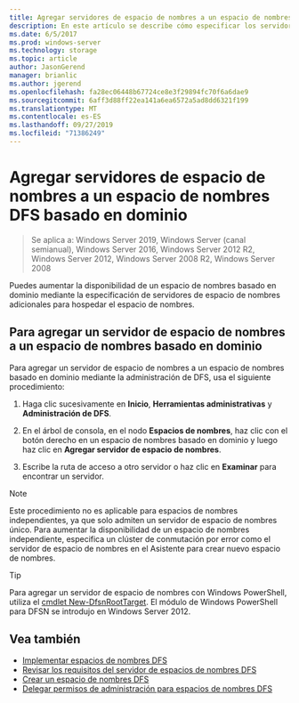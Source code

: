 ```yaml
---
title: Agregar servidores de espacio de nombres a un espacio de nombres DFS basado en dominio
description: En este artículo se describe cómo especificar los servidores de espacio de nombres adicionales para hospedar un espacio de nombres mediante la administración de DFS.
ms.date: 6/5/2017
ms.prod: windows-server
ms.technology: storage
ms.topic: article
author: JasonGerend
manager: brianlic
ms.author: jgerend
ms.openlocfilehash: fa28ec06448b67724ce8e3f29894fc70f6a6dae9
ms.sourcegitcommit: 6aff3d88ff22ea141a6ea6572a5ad8dd6321f199
ms.translationtype: MT
ms.contentlocale: es-ES
ms.lasthandoff: 09/27/2019
ms.locfileid: "71386249"
---
```

# <a name="add-namespace-servers-to-a-domain-based-dfs-namespace"></a>Agregar servidores de espacio de nombres a un espacio de nombres DFS basado en dominio

> Se aplica a: Windows Server 2019, Windows Server (canal semianual), Windows Server 2016, Windows Server 2012 R2, Windows Server 2012, Windows Server 2008 R2, Windows Server 2008

Puedes aumentar la disponibilidad de un espacio de nombres basado en dominio mediante la especificación de servidores de espacio de nombres adicionales para hospedar el espacio de nombres.

## <a name="to-add-a-namespace-server-to-a-domain-based-namespace"></a>Para agregar un servidor de espacio de nombres a un espacio de nombres basado en dominio

Para agregar un servidor de espacio de nombres a un espacio de nombres basado en dominio mediante la administración de DFS, usa el siguiente procedimiento:

1.  Haga clic sucesivamente en **Inicio**, **Herramientas administrativas** y **Administración de DFS**.

2.  En el árbol de consola, en el nodo **Espacios de nombres**, haz clic con el botón derecho en un espacio de nombres basado en dominio y luego haz clic en **Agregar servidor de espacio de nombres**.

3.  Escribe la ruta de acceso a otro servidor o haz clic en **Examinar** para encontrar un servidor.

> [!NOTE]
> Este procedimiento no es aplicable para espacios de nombres independientes, ya que solo admiten un servidor de espacio de nombres único. Para aumentar la disponibilidad de un espacio de nombres independiente, especifica un clúster de conmutación por error como el servidor de espacio de nombres en el Asistente para crear nuevo espacio de nombres.


> [!TIP]
> Para agregar un servidor de espacio de nombres con Windows PowerShell, utiliza el [cmdlet New-DfsnRootTarget](https://docs.microsoft.com/powershell/module/dfsn/new-dfsnroottarget). El módulo de Windows PowerShell para DFSN se introdujo en Windows Server 2012.

## <a name="see-also"></a>Vea también

-   [Implementar espacios de nombres DFS](deploying-dfs-namespaces.md)
-   [Revisar los requisitos del servidor de espacios de nombres DFS](https://technet.microsoft.com/library/cc753448(v=ws.11).aspx)
-   [Crear un espacio de nombres DFS](create-a-dfs-namespace.md)
-   [Delegar permisos de administración para espacios de nombres DFS](delegate-management-permissions-for-dfs-namespaces.md)

